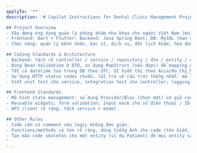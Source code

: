 ```yaml
---
applyTo: '**'
description: '# Copilot Instructions for Dental Clinic Management Project

## Project Overview
- Xây dựng ứng dụng quản lý phòng khám nha khoa cho người Việt Nam (múi giờ Asia/Ho_Chi_Minh, UTC+7).
- Frontend: Dart + Flutter; Backend: Java Spring Boot; DB: MySQL (ban đầu local, sau có thể Azure).
- Chức năng: quản lý bệnh nhân, bác sĩ, dịch vụ, đặt lịch khám, hóa đơn, lịch sử khám.

## Coding Standards & Architecture
- Backend: tách rõ controller / service / repository / dto / entity / exception / mapper layers.
- Dùng Bean Validation ở DTO, sử dụng MapStruct (nếu được) để mapping entity <-> DTO.
- Tất cả datetime lưu trong DB theo UTC; UI hiển thị theo Asia/Ho_Chi_Minh; dùng ISO-8601 cho giao tiếp JSON.
- Sử dụng HTTP status codes chuẩn, lỗi trả về cấu trúc thống nhất: mã lỗi, thông báo, chi tiết các field nếu validate.
- Viết unit test cho service, integration test cho controller; logging & exception handling dùng `@ControllerAdvice`.

## Frontend Standards
- Mô hình state management: sử dụng Provider/Bloc (chọn một) và giữ consistency.
- Reusable widgets; form validation; input mask cho số điện thoại / ID; hiển thị ngày giờ theo locale vi_VN.
- API client rõ ràng, tách service + model.

## Other Rules
- Code cần có comment nếu logic không đơn giản.
- Functions/methods có tên rõ ràng, dùng tiếng Anh cho code (tên biến, class, methods), message lỗi có thể tiếng Việt khi hiển thị user.
- Tạo mẫu code skeleton cho một entity (ví dụ Patient) để mọi entity sau này theo pattern đó.
'
---
```


